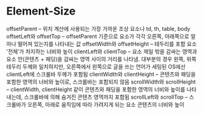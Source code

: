 # Element-Size
offsetParent – 위치 계산에 사용되는 가장 가까운 조상 요소나 td, th, table, body
offsetLeft와 offsetTop – offsetParent 기준으로 요소가 각각 오른쪽, 아래쪽으로 얼마나 떨어져 있는지를 나타내는 값
offsetWidth와 offsetHeight – 테두리를 포함 요소 '전체’가 차지하는 너비와 높이
clientLeft와 clientTop – 요소 제일 밖을 감싸는 영역과 요소 안(콘텐츠 + 패딩)을 감싸는 영역 사이의 거리를 나타냄. 대부분의 경우 왼쪽, 위쪽 테두리 두께와 일치하지만, 오른쪽에서 왼쪽으로 글을 쓰는 언어가 세팅된 OS에선 clientLeft에 스크롤바 두께가 포함됨
clientWidth와 clientHeight – 콘텐츠와 패딩을 포함한 영역의 너비와 높이로, 스크롤바는 포함되지 않음
scrollWidth와 scrollHeight – clientWidth, clientHeight 같이 콘텐츠와 패딩을 포함한 영역의 너비와 높이를 나타내는데, 스크롤바에 의해 숨겨진 콘텐츠 영역까지 포함됨
scrollLeft와 scrollTop – 스크롤바가 오른쪽, 아래로 움직임에 따라 가려지게 되는 요소 콘텐츠의 너비와 높이
